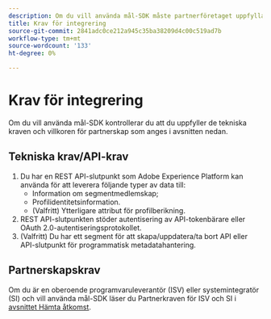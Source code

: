 ```yaml
---
description: Om du vill använda mål-SDK måste partnerföretaget uppfylla de krav som anges i det här dokumentet.
title: Krav för integrering
source-git-commit: 2841adc0ce212a945c35ba38209d4c00c519ad7b
workflow-type: tm+mt
source-wordcount: '133'
ht-degree: 0%

---
```


# Krav för integrering

Om du vill använda mål-SDK kontrollerar du att du uppfyller de tekniska kraven och villkoren för partnerskap som anges i avsnitten nedan.

## Tekniska krav/API-krav

1. Du har en REST API-slutpunkt som Adobe Experience Platform kan använda för att leverera följande typer av data till:
   * Information om segmentmedlemskap;
   * Profilidentitetsinformation.
   * (Valfritt) Ytterligare attribut för profilberikning.
2. REST API-slutpunkten stöder autentisering av API-tokenbärare eller OAuth 2.0-autentiseringsprotokollet.
3. (Valfritt) Du har ett segment för att skapa/uppdatera/ta bort API eller API-slutpunkt för programmatisk metadatahantering.

## Partnerskapskrav

Om du är en oberoende programvaruleverantör (ISV) eller systemintegratör (SI) och vill använda mål-SDK läser du Partnerkraven för ISV och SI i [avsnittet Hämta åtkomst](./overview.md#get-access).

